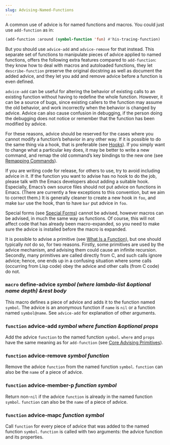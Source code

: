 ```yaml
---
slug: Advising-Named-Functions
---
```


A common use of advice is for named functions and macros. You could just use `add-function` as in:

```lisp
(add-function :around (symbol-function 'fun) #'his-tracing-function)
```

But you should use `advice-add` and `advice-remove` for that instead. This separate set of functions to manipulate pieces of advice applied to named functions, offers the following extra features compared to `add-function`: they know how to deal with macros and autoloaded functions, they let `describe-function` preserve the original docstring as well as document the added advice, and they let you add and remove advice before a function is even defined.

`advice-add` can be useful for altering the behavior of existing calls to an existing function without having to redefine the whole function. However, it can be a source of bugs, since existing callers to the function may assume the old behavior, and work incorrectly when the behavior is changed by advice. Advice can also cause confusion in debugging, if the person doing the debugging does not notice or remember that the function has been modified by advice.

For these reasons, advice should be reserved for the cases where you cannot modify a function’s behavior in any other way. If it is possible to do the same thing via a hook, that is preferable (see [Hooks](Hooks)). If you simply want to change what a particular key does, it may be better to write a new command, and remap the old command’s key bindings to the new one (see [Remapping Commands](Remapping-Commands)).

If you are writing code for release, for others to use, try to avoid including advice in it. If the function you want to advise has no hook to do the job, please talk with the Emacs developers about adding a suitable hook. Especially, Emacs’s own source files should not put advice on functions in Emacs. (There are currently a few exceptions to this convention, but we aim to correct them.) It is generally cleaner to create a new hook in `foo`, and make `bar` use the hook, than to have `bar` put advice in `foo`.

Special forms (see [Special Forms](Special-Forms)) cannot be advised, however macros can be advised, in much the same way as functions. Of course, this will not affect code that has already been macro-expanded, so you need to make sure the advice is installed before the macro is expanded.

It is possible to advise a primitive (see [What Is a Function](What-Is-a-Function)), but one should typically *not* do so, for two reasons. Firstly, some primitives are used by the advice mechanism, and advising them could cause an infinite recursion. Secondly, many primitives are called directly from C, and such calls ignore advice; hence, one ends up in a confusing situation where some calls (occurring from Lisp code) obey the advice and other calls (from C code) do not.

### <span className="tag macro">`macro`</span> **define-advice** *symbol (where lambda-list \&optional name depth) \&rest body*

This macro defines a piece of advice and adds it to the function named `symbol`. The advice is an anonymous function if `name` is `nil` or a function named `symbol@name`. See `advice-add` for explanation of other arguments.

### <span className="tag function">`function`</span> **advice-add** *symbol where function \&optional props*

Add the advice `function` to the named function `symbol`. `where` and `props` have the same meaning as for `add-function` (see [Core Advising Primitives](Core-Advising-Primitives)).

### <span className="tag function">`function`</span> **advice-remove** *symbol function*

Remove the advice `function` from the named function `symbol`. `function` can also be the `name` of a piece of advice.

### <span className="tag function">`function`</span> **advice-member-p** *function symbol*

Return non-`nil` if the advice `function` is already in the named function `symbol`. `function` can also be the `name` of a piece of advice.

### <span className="tag function">`function`</span> **advice-mapc** *function symbol*

Call `function` for every piece of advice that was added to the named function `symbol`. `function` is called with two arguments: the advice function and its properties.

